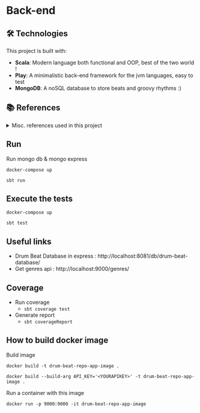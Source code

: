# Back-end

## 🛠️ Technologies

This project is built with:

- **Scala**: Modern language both functional and OOP, best of the two world !
- **Play**: A minimalistic back-end framework for the jvm languages, easy to test
- **MongoDB**: A noSQL database to store beats and groovy rhythms :)

## 📚 References

<details>
  <summary>Misc. references used in this project</summary>

- https://www.docker.com/
- Back-end hosting : https://render.com/
- Database hosting : https://www.mongodb.com/products/platform/cloud
</details>


## Run

Run mongo db & mongo express

```docker-compose up```

```sbt run```

## Execute the tests

```docker-compose up```

```sbt test```

## Useful links

- Drum Beat Database in express : 
http://localhost:8081/db/drum-beat-database/
- Get genres api : http://localhost:9000/genres/

## Coverage

- Run coverage
  - ``sbt coverage test``
- Generate report
  - ``sbt coverageReport``


## How to build docker image

Build image

``` docker build -t drum-beat-repo-app-image . ```

``` docker build --build-arg API_KEY='<YOURAPIKEY>' -t drum-beat-repo-app-image . ```

Run a container with this image

``` docker run -p 9000:9000 -it drum-beat-repo-app-image ```

